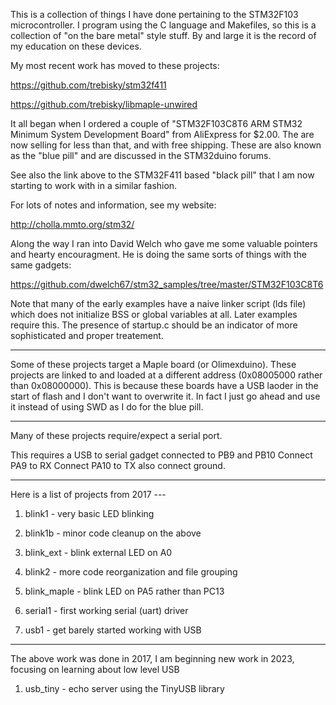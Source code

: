 This is a collection of things I have done pertaining to the STM32F103
microcontroller.  I program using the C language and Makefiles, so this
is a collection of "on the bare metal" style stuff.  By and large it is
the record of my education on these devices.

My most recent work has moved to these projects:

https://github.com/trebisky/stm32f411

https://github.com/trebisky/libmaple-unwired

It all began when I ordered a couple of
"STM32F103C8T6 ARM STM32 Minimum System Development Board"
from AliExpress for $2.00.  The are now selling for less than that,
and with free shipping.  These are also known as the "blue pill"
and are discussed in the STM32duino forums.

See also the link above to the STM32F411 based "black pill" that
I am now starting to work with in a similar fashion.

For lots of notes and information, see my website:

http://cholla.mmto.org/stm32/

Along the way I ran into David Welch who gave me some valuable pointers
and hearty encouragment.  He is doing the same sorts of things with the
same gadgets:

https://github.com/dwelch67/stm32_samples/tree/master/STM32F103C8T6

Note that many of the early examples have a naive linker script
(lds file) which does not initialize BSS or global variables at all.
Later examples require this.  The presence of startup.c should be
an indicator of more sophisticated and proper treatement.

***

Some of these projects target a Maple board (or Olimexduino).
These projects are linked to and loaded at a different address
(0x08005000 rather than 0x08000000).  This is because these
boards have a USB laoder in the start of flash and I don't
want to overwrite it.  In fact I just go ahead and use it
instead of using SWD as I do for the blue pill.

***

Many of these projects require/expect a serial port.

This requires a USB to serial gadget connected to PB9 and PB10
Connect PA9 to RX
Connect PA10 to TX
also connect ground.

***

Here is a list of projects from 2017 ---

1. blink1 - very basic LED blinking
2. blink1b - minor code cleanup on the above
3. blink_ext - blink external LED on A0
4. blink2 - more code reorganization and file grouping
5. blink_maple - blink LED on PA5 rather than PC13

9. serial1 - first working serial (uart) driver
9. usb1 - get barely started working with USB

***

The above work was done in 2017, I am beginning new work in 2023,
focusing on learning about low level USB

1. usb_tiny - echo server using the TinyUSB library

